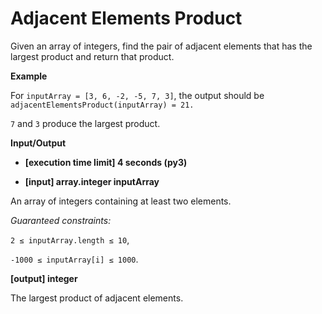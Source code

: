 # Adjacent Elements Product

Given an array of integers, find the pair of adjacent elements that has the largest product and return that product.

**Example**

For ```inputArray = [3, 6, -2, -5, 7, 3]```, the output should be ```adjacentElementsProduct(inputArray) = 21.```

```7``` and ```3``` produce the largest product.

**Input/Output**

- **[execution time limit] 4 seconds (py3)**

- **[input] array.integer inputArray**

An array of integers containing at least two elements.

*Guaranteed constraints:*

```2 ≤ inputArray.length ≤ 10```,

```-1000 ≤ inputArray[i] ≤ 1000```.

**[output] integer**

The largest product of adjacent elements.
